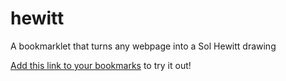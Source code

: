 # hewitt
A bookmarklet that turns any webpage into a Sol Hewitt drawing

[Add this link to your bookmarks](javascript:(function(){%20%20var%20lineColour%20=%20"rgba(0,0,255,%200.2)";%20%20%20%20var%20prefersDarkScheme%20=%20window.matchMedia("(prefers-color-scheme:%20dark)");%20%20if(prefersDarkScheme.matches){%20%20%20%20lineColour%20=%20"rgba(255,%20255,%20255,%200.2)"%20%20}%20%20var%20inputs%20=%20Array.from(window.document.getElementsByTagName('input'));%20%20var%20links%20=%20Array.from(window.document.getElementsByTagName('a'));%20%20var%20buttons%20=%20Array.from(window.document.getElementsByTagName('button'));%20%20var%20elements%20=%20[...inputs,%20...links,%20...buttons];%20%20%20%20var%20vw%20=%20window.visualViewport.width;%20%20var%20vh%20=%20window.visualViewport.height;%20%20var%20elementBoundingRects%20=%20elements.map(%20el%20=>%20{%20%20%20%20return%20el.getBoundingClientRect();%20%20});%20%20var%20onscreenElementBoundingRects%20=%20elementBoundingRects.filter(%20rect%20=>%20{%20%20%20%20return%20(rect.top%20<%20vh%20&&%20rect.left%20<%20vw)%20&&%20(rect.width%20>%200%20&&%20rect.height%20>%200);%20%20});%20%20%20%20onscreenBoxes%20=%20onscreenElementBoundingRects.map(%20rect%20=>%20{%20%20%20%20return%20%20{%20%20%20%20%20%20left:%20rect.left,%20%20%20%20%20%20top:%20rect.top,%20%20%20%20%20%20bottom:%20rect.bottom,%20%20%20%20%20%20right:%20rect.right,%20%20%20%20%20%20width:%20rect.width,%20%20%20%20%20%20height:%20rect.height,%20%20%20%20%20%20corners:%20[%20%20%20%20%20%20%20%20[rect.left,%20rect.top],%20%20%20%20%20%20%20%20[rect.right,%20rect.top],%20%20%20%20%20%20%20%20[rect.right,%20rect.bottom],%20%20%20%20%20%20%20%20[rect.left,%20rect.bottom]%20%20%20%20%20%20]%20%20%20%20}%20%20});%20%20var%20corners%20=%20[];%20%20onscreenBoxes.forEach(%20box%20=>%20{%20%20%20%20corners.push(...box.corners)%20%20});%20%20var%20svg%20=%20document.createElementNS("http://www.w3.org/2000/svg",%20"svg");%20%20svg.setAttribute('viewBox',%20"0%200%20"%20+%20vw%20+%20"%20"%20+%20vh);%20%20svg.setAttributeNS("http://www.w3.org/2000/xmlns/",%20"xmlns:xlink",%20"http://www.w3.org/1999/xlink");%20%20svg.setAttribute('stroke',%20"blue");%20%20svg.setAttribute('fill',%20"none");%20%20svg.style.position%20=%20"absolute";%20%20svg.style.width%20=%20vw%20+%20"px";%20%20svg.style.height%20=%20vh%20+%20"px";%20%20svg.style.top%20=%200;%20%20svg.style.left%20=%200;%20%20svg.style.zIndex%20=%20999999;%20%20svg.style.pointerEvents%20=%20'none';%20%20drawLinesByBoxes(onscreenBoxes);%20%20document.body.prepend(svg);%20%20function%20drawLinesByBoxes(boxes){%20%20%20%20for(var%20i%20=%200;%20i%20<%20boxes.length%20-%201;%20i++){%20%20%20%20%20%20var%20box1%20=%20boxes[i];%20%20%20%20%20%20%20%20%20%20%20%20/*%20%20%20%20%20%20var%20rect%20=%20document.createElementNS("http://www.w3.org/2000/svg",%20"rect");%20%20%20%20%20%20rect.setAttribute('x',%20box1.left);%20%20%20%20%20%20rect.setAttribute('y',%20box1.top);%20%20%20%20%20%20rect.setAttribute('width',%20box1.width);%20%20%20%20%20%20rect.setAttribute('height',%20box1.height);%20%20%20%20%20%20svg.appendChild(rect);%20%20%20%20%20%20*/%20%20%20%20%20%20for(var%20j%20=%20i+1;%20j%20<%20boxes.length;%20j++){%20%20%20%20%20%20%20%20var%20box2%20=%20boxes[j];%20%20%20%20%20%20%20%20/*%20%20%20%20%20%20%20%20var%20rect%20=%20document.createElementNS("http://www.w3.org/2000/svg",%20"rect");%20%20%20%20%20%20%20%20rect.setAttribute('x',%20box2.left);%20%20%20%20%20%20%20%20rect.setAttribute('y',%20box2.top);%20%20%20%20%20%20%20%20rect.setAttribute('width',%20box2.width);%20%20%20%20%20%20%20%20rect.setAttribute('height',%20box2.height);%20%20%20%20%20%20%20%20svg.appendChild(rect);%20%20%20%20%20%20%20%20*/%20%20%20%20%20%20%20%20for(corner%20of%20box1.corners){%20%20%20%20%20%20%20%20%20%20for(let%20k%20=%200;%20k%20<%203;%20k++){%20%20%20%20%20%20%20%20%20%20%20%20var%20line%20=%20document.createElementNS("http://www.w3.org/2000/svg",%20"line");%20%20%20%20%20%20%20%20%20%20%20%20line.setAttribute('stroke-width',%200.25);%20%20%20%20%20%20%20%20%20%20%20%20line.setAttribute('stroke',%20lineColour);%20%20%20%20%20%20%20%20%20%20%20%20line.setAttribute('x1',%20corner[0]);%20%20%20%20%20%20%20%20%20%20%20%20line.setAttribute('y1',%20corner[1]);%20%20%20%20%20%20%20%20%20%20%20%20line.setAttribute('x2',%20box2.corners[k][0]);%20%20%20%20%20%20%20%20%20%20%20%20line.setAttribute('y2',%20box2.corners[k][1]);%20%20%20%20%20%20%20%20%20%20%20%20svg.appendChild(line);%20%20%20%20%20%20%20%20%20%20%20}%20%20%20%20%20%20%20%20%20%20%20}%20%20%20%20%20%20}%20%20%20%20}%20%20}%20%20function%20brightnessByColor%20(color)%20{%20%20%20%20var%20color%20=%20""%20+%20color,%20isHEX%20=%20color.indexOf("#")%20==%200,%20isRGB%20=%20color.indexOf("rgb")%20==%200;%20%20%20%20if%20(isHEX)%20{%20%20%20%20%20%20const%20hasFullSpec%20=%20color.length%20==%207;%20%20%20%20%20%20var%20m%20=%20color.substr(1).match(hasFullSpec%20?%20/(\S{2})/g%20:%20/(\S{1})/g);%20%20%20%20%20%20if%20(m)%20var%20r%20=%20parseInt(m[0]%20+%20(hasFullSpec%20?%20''%20:%20m[0]),%2016),%20g%20=%20parseInt(m[1]%20+%20(hasFullSpec%20?%20''%20:%20m[1]),%2016),%20b%20=%20parseInt(m[2]%20+%20(hasFullSpec%20?%20''%20:%20m[2]),%2016);%20%20%20%20}%20%20%20%20if%20(isRGB)%20{%20%20%20%20%20%20var%20m%20=%20color.match(/(\d+){3}/g);%20%20%20%20%20%20if%20(m)%20var%20r%20=%20m[0],%20g%20=%20m[1],%20b%20=%20m[2];%20%20%20%20}%20%20%20%20if%20(typeof%20r%20!=%20"undefined")%20return%20((r*299)+(g*587)+(b*114))/1000;%20%20}})();) to try it out!
